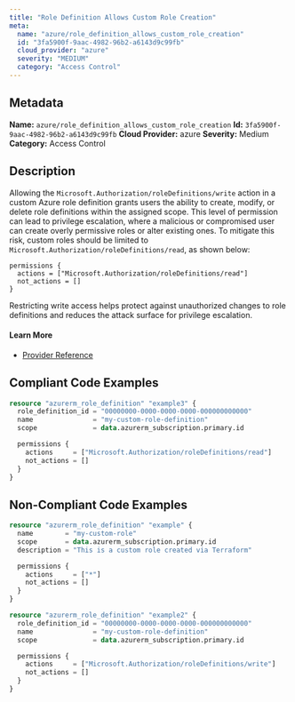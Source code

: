 ```yaml
---
title: "Role Definition Allows Custom Role Creation"
meta:
  name: "azure/role_definition_allows_custom_role_creation"
  id: "3fa5900f-9aac-4982-96b2-a6143d9c99fb"
  cloud_provider: "azure"
  severity: "MEDIUM"
  category: "Access Control"
---
```

## Metadata
**Name:** `azure/role_definition_allows_custom_role_creation`
**Id:** `3fa5900f-9aac-4982-96b2-a6143d9c99fb`
**Cloud Provider:** azure
**Severity:** Medium
**Category:** Access Control
## Description
Allowing the `Microsoft.Authorization/roleDefinitions/write` action in a custom Azure role definition grants users the ability to create, modify, or delete role definitions within the assigned scope. This level of permission can lead to privilege escalation, where a malicious or compromised user can create overly permissive roles or alter existing ones. To mitigate this risk, custom roles should be limited to `Microsoft.Authorization/roleDefinitions/read`, as shown below:

```
permissions {
  actions = ["Microsoft.Authorization/roleDefinitions/read"]
  not_actions = []
}
```

Restricting write access helps protect against unauthorized changes to role definitions and reduces the attack surface for privilege escalation.

#### Learn More

 - [Provider Reference](https://registry.terraform.io/providers/hashicorp/azurerm/latest/docs/resources/role_definition#actions)


## Compliant Code Examples
```terraform
resource "azurerm_role_definition" "example3" {
  role_definition_id = "00000000-0000-0000-0000-000000000000"
  name               = "my-custom-role-definition"
  scope              = data.azurerm_subscription.primary.id

  permissions {
    actions     = ["Microsoft.Authorization/roleDefinitions/read"]
    not_actions = []
  }
}

```
## Non-Compliant Code Examples
```terraform
resource "azurerm_role_definition" "example" {
  name        = "my-custom-role"
  scope       = data.azurerm_subscription.primary.id
  description = "This is a custom role created via Terraform"

  permissions {
    actions     = ["*"]
    not_actions = []
  }
}

```

```terraform
resource "azurerm_role_definition" "example2" {
  role_definition_id = "00000000-0000-0000-0000-000000000000"
  name               = "my-custom-role-definition"
  scope              = data.azurerm_subscription.primary.id

  permissions {
    actions     = ["Microsoft.Authorization/roleDefinitions/write"]
    not_actions = []
  }
}

```